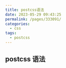 ```yaml
---
title: postcss语法
date: 2023-05-29 09:43:25
permalink: /pages/333091/
categories:
  - css
tags:
  - postcss
---
```


## postcss 语法
